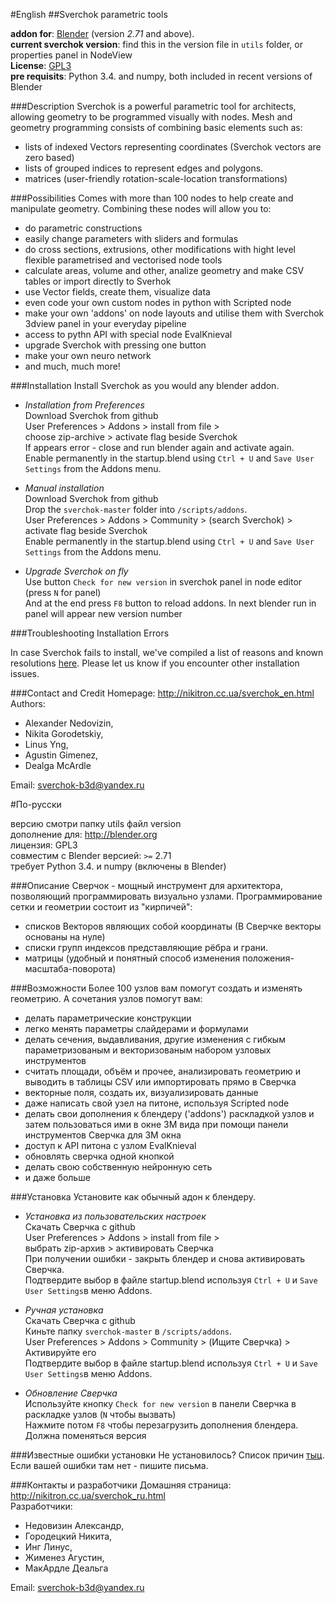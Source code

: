 #English
##Sverchok parametric tools

**addon for**: [Blender](http://blender.org)  (version *2.71* and above).  
**current sverchok version**: find this in the version file in `utils` folder, or properties panel in NodeView   
**License**: [GPL3](http://www.gnu.org/licenses/quick-guide-gplv3.html)   
**pre requisits**: Python 3.4. and numpy, both included in recent versions of Blender  

  
###Description
Sverchok is a powerful parametric tool for architects, allowing geometry to be programmed visually with nodes. 
Mesh and geometry programming consists of combining basic elements such as:  

  - lists of indexed Vectors representing coordinates (Sverchok vectors are zero based)
  - lists of grouped indices to represent edges and polygons.
  - matrices (user-friendly rotation-scale-location transformations)

###Possibilities
Comes with more than 100 nodes to help create and manipulate geometry. Combining these nodes will allow you to:

  - do parametric constructions
  - easily change parameters with sliders and formulas
  - do cross sections, extrusions, other modifications with hight level flexible parametrised and vectorised node tools  
  - calculate areas, volume and other, analize geometry and make CSV tables or import directly to Sverhok
  - use Vector fields, create them, visualize data
  - even code your own custom nodes in python with Scripted node
  - make your own 'addons' on node layouts and utilise them with Sverchok 3dview panel in your everyday pipeline
  - access to pythn API with special node EvalKnieval
  - upgrade Sverchok with pressing one button
  - make your own neuro network
  - and much, much more!

###Installation
Install Sverchok as you would any blender addon.  
  
-  _Installation from Preferences_  
   Download Sverchok from github  
   User Preferences > Addons > install from file >   
   choose zip-archive > activate flag beside Sverchok  
   If appears error - close and run blender again and activate again.  
   Enable permanently in the startup.blend using `Ctrl + U` and `Save User Settings` from the Addons menu.  
  
-  _Manual installation_  
   Download Sverchok from github  
   Drop the `sverchok-master` folder into `/scripts/addons`.  
   User Preferences > Addons > Community > (search Sverchok) > activate flag beside Sverchok  
   Enable permanently in the startup.blend using `Ctrl + U` and `Save User Settings` from the Addons menu.   

-  _Upgrade Sverchok on fly_   
   Use button `Check for new version` in sverchok panel in node editor (press `N` for panel)  
   And at the end press `F8` button to reload addons. In next blender run in panel will appear new version number  

###Troubleshooting Installation Errors

In case Sverchok fails to install, we've compiled a list of reasons and known resolutions [here](/docs/installation.rst). Please let us know if you encounter other installation issues.

###Contact and Credit
Homepage: http://nikitron.cc.ua/sverchok_en.html  
Authors: 
-  Alexander Nedovizin,  
-  Nikita Gorodetskiy,  
-  Linus Yng,  
-  Agustin Gimenez, 
-  Dealga McArdle  

Email: sverchok-b3d@yandex.ru  


#По-русски

версию смотри папку utils файл version   
дополнение для: http://blender.org   
лицензия: GPL3   
совместим с Blender версией: `>=` 2.71  
требует Python 3.4. и numpy (включены в Blender)  

  
###Описание
Сверчок - мощный инструмент для архитектора, позволяющий программировать визуально узлами. 
Программирование сетки и геометрии состоит из "кирпичей":  

  - списков Векторов являющих собой координаты (В Сверчке векторы основаны на нуле)
  - списки групп индексов представляющие рёбра и грани.
  - матрицы (удобный и понятный способ изменения положения-масштаба-поворота)

###Возможности
Более 100 узлов вам помогут создать и изменять геометрию. А сочетания узлов помогут вам:

  - делать параметрические конструкции
  - легко менять параметры слайдерами и формулами
  - делать сечения, выдавливания, другие изменения с гибкым параметризованым и векторизованым набором узловых инструментов  
  - считать площади, объём и прочее, анализировать геометрию и выводить в таблицы CSV или импортировать прямо в Сверчка
  - векторные поля, создать их, визуализировать данные
  - даже написать свой узел на питоне, используя Scripted node
  - делать свои дополнения к блендеру ('addons') раскладкой узлов и затем пользоваться ими в окне 3М вида при помощи панели инструментов Сверчка для 3М окна
  - доступ к API питона с узлом EvalKnieval
  - обновлять сверчка одной кнопкой
  - делать свою собственную нейронную сеть
  - и даже больше   


###Установка
Установите как обычный адон к блендеру.  
  
-  _Установка из пользовательских настроек_  
   Скачать Сверчка с github  
   User Preferences > Addons > install from file >   
   выбрать zip-архив > активировать Сверчка  
   При получении ошибки - закрыть блендер и снова активировать Сверчка.  
   Подтвердите выбор в файле startup.blend используя `Ctrl + U` и `Save User Settings`в меню Addons.  
  
-  _Ручная установка_  
   Скачать Сверчка с github  
   Киньте папку `sverchok-master` в `/scripts/addons`.  
   User Preferences > Addons > Community > (Ищите Сверчка) > Активируйте его  
   Подтвердите выбор в файле startup.blend используя `Ctrl + U` и `Save User Settings`в меню Addons.  

-  _Обновление Сверчка_   
   Используйте кнопку `Check for new version` в панели Сверчка в раскладке узлов (`N` чтобы вызвать)  
   Нажмите потом `F8` чтобы перезагрузить дополнения блендера. Должна поменяться версия  

###Известные ошибки установки
Не установилось? Список причин [тыц](/docs/installation.rst). Если вашей ошибки там нет - пишите письма.

###Контакты и разработчики
Домашняя страница: http://nikitron.cc.ua/sverchok_ru.html  
Разработчики: 
-  Недовизин Александр,  
-  Городецкий Никита,  
-  Инг Линус,  
-  Жименез Агустин, 
-  МакАрдле Деальга  

Email: sverchok-b3d@yandex.ru  
